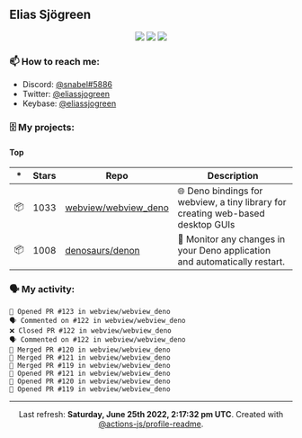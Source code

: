 ## Elias Sjögreen

<p align="center">
  <img src="https://img.shields.io/badge/🎂-dec. 2003-success" />
  <img src="https://img.shields.io/badge/🌎-Stockholm-informational" />
  <img src="https://img.shields.io/badge/👦-He/Him-informational" />
</p>

### 📫 How to reach me:

- Discord: [@snabel#5886](https://discord.com/users/267978757799673866)
- Twitter: [@eliassjogreen](https://twitter.com/eliassjogreen)
- Keybase: [@eliassjogreen](https://keybase.io/eliassjogreen)

### 🗄 My projects:

#### Top
|*|Stars|Repo|Description|
|---|---|---|---|
| 📦 | 1033 | [webview/webview_deno](https://github.com/webview/webview_deno) | 🌐 Deno bindings for webview, a tiny library for creating web-based desktop GUIs |
| 📦 | 1008 | [denosaurs/denon](https://github.com/denosaurs/denon) | 👀 Monitor any changes in your Deno application and automatically restart. |

### 🗣 My activity:

```
💪 Opened PR #123 in webview/webview_deno
🗣 Commented on #122 in webview/webview_deno
❌ Closed PR #122 in webview/webview_deno
🗣 Commented on #122 in webview/webview_deno
🎉 Merged PR #120 in webview/webview_deno
🎉 Merged PR #121 in webview/webview_deno
🎉 Merged PR #119 in webview/webview_deno
💪 Opened PR #121 in webview/webview_deno
💪 Opened PR #120 in webview/webview_deno
💪 Opened PR #119 in webview/webview_deno
```

------------
<p align="center">Last refresh: <b>Saturday, June 25th 2022, 2:17:32 pm UTC</b>. Created with <a href=https://github.com/marketplace/actions/profile-readme>@actions-js/profile-readme</a>.</p>
